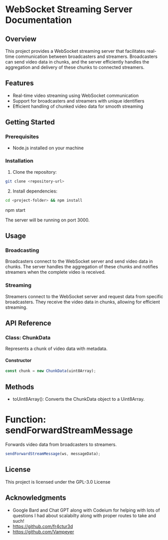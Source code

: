 # WebSocket Streaming Server Documentation

## Overview

This project provides a WebSocket streaming server that facilitates real-time communication between broadcasters and streamers. Broadcasters can send video data in chunks, and the server efficiently handles the aggregation and delivery of these chunks to connected streamers.

## Features

* Real-time video streaming using WebSocket communication
* Support for broadcasters and streamers with unique identifiers
* Efficient handling of chunked video data for smooth streaming

## Getting Started

### Prerequisites

* Node.js installed on your machine

### Installation

1. Clone the repository:

```bash
git clone <repository-url>
```
2. Install dependencies:
```bash 
cd <project-folder> && npm install
```

npm start


The server will be running on port 3000.

## Usage

### Broadcasting

Broadcasters connect to the WebSocket server and send video data in chunks. The server handles the aggregation of these chunks and notifies streamers when the complete video is received.

### Streaming

Streamers connect to the WebSocket server and request data from specific broadcasters. They receive the video data in chunks, allowing for efficient streaming.

## API Reference

### Class: ChunkData

Represents a chunk of video data with metadata.

#### Constructor

```javascript
const chunk = new ChunkData(uint8Array);
```

## Methods
- toUint8Array(): Converts the ChunkData object to a Uint8Array.
# Function: sendForwardStreamMessage
Forwards video data from broadcasters to streamers.
```javascript
sendForwardStreamMessage(ws, messageData);
```

## License
This project is licensed under the GPL-3.0 License
## Acknowledgments
- Google Bard and Chat GPT along with Codeium for helping with lots of questions I had about scalabilty along with proper routes to take and such!
- https://github.com/fr4ctur3d
- https://github.com/Vampeyer
